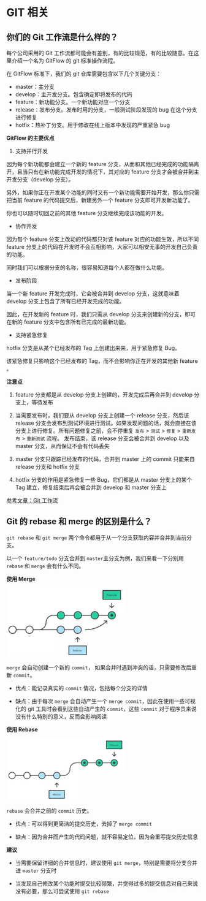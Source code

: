 # GIT 相关

## 你们的 Git 工作流是什么样的？

每个公司采用的 Git 工作流都可能会有差别，有的比较规范，有的比较随意。在这里介绍一个名为 GitFlow 的 git 标准操作流程。

在 GitFlow 标准下，我们的 git 仓库需要包含以下几个关键分支：

- master：主分支
- develop：主开发分⽀。包含确定即将发布的代码
- feature：新功能分⽀。⼀个新功能对应⼀个分⽀
- release：发布分⽀。发布时⽤的分⽀，⼀般测试阶段发现的 bug 在这个分⽀进⾏修复
- hotfix：热补丁分支。用于修改在线上版本中发现的严重紧急 bug

**GitFlow 的主要优点**

1. 支持并⾏开发

因为每个新功能都会建⽴⼀个新的 feature 分⽀，从⽽和其他已经完成的功能隔离开，且当只有在新功能完成开发的情况下，其对应的 feature 分⽀才会被合并到主开发分⽀（develop 分支）。

另外，如果你正在开发某个功能的同时⼜有⼀个新功能需要开始开发，那么你只需把当前 feature 的代码提交后，新建另外⼀个 feature 分⽀即可开发新功能了。

你也可以随时切回之前的其他 feature 分⽀继续完成该功能的开发。

- 协作开发

因为每个 feature 分⽀上改动的代码都只对该 feature 对应的功能生效，所以不同 feature 分支上的代码在开发时不会互相影响，大家可以相安无事的开发自己负责的功能。

同时我们可以根据分支的名称，很容易知道每个⼈都在做什么功能。

- 发布阶段

当⼀个新 feature 开发完成时，它会被合并到 develop 分⽀，这就意味着 develop 分支上包含了所有已经开发完成的功能。

因此，在开发新的 feature 时，我们只需从 develop 分⽀来创建新的分⽀，即可在新的 feature 分支中包含所有已完成的最新功能。

- ⽀持紧急修复

hotfix 分⽀是从某个已经发布的 Tag 上创建出来来，用于紧急修复 Bug。

该紧急修复只影响这个已经发布的 Tag，⽽不会影响你正在开发的其他新 feature 。

**注意点**

1. feature 分⽀都是从 develop 分⽀上创建的，开发完成后再合并到 develop 分⽀上，等待发布

2. 当需要发布时，我们要从 develop 分⽀上创建⼀个 release 分⽀，然后该 release 分⽀会发布到测试环境进⾏测试。如果发现问题的话，就会直接在该分⽀上进⾏修复。所有问题修复之前，会不停重复 `发布` > `测试` > `修复` > `重新发布` > `重新测试` 流程。 发布结束，该 release 分⽀会被合并到 develop 以及 master 分⽀，从⽽保证不会有代码丢失

3. master 分⽀只跟踪已经发布的代码，合并到 master 上的 commit 只能来⾃ release 分⽀和 hotfix 分⽀

4. hotfix 分⽀的作⽤是紧急修复⼀些 Bug，它们都是从 master 分⽀上的某个 Tag 建⽴，修复结束后再会被合并到 develop 和 master 分⽀上

[参考文章：Git 工作流](https://www.ruanyifeng.com/blog/2015/12/git-workflow.html)

## Git 的 rebase 和 merge 的区别是什么？

`git rebase` 和 `git merge` 两个命令都⽤于从⼀个分⽀获取内容并合并到当前分⽀。

以一个 `feature/todo` 分⽀合并到 `master`主分⽀为例，我们来看一下分别⽤ `rebase` 和 `merge` 会有什么不同。

**使用 Merge**

<img src="./images/image-20210222132936016.png" alt="image-20210222132936016" style="zoom:30%;" />

`merge` 会⾃动创建⼀个新的 `commit`， 如果合并时遇到冲突的话，只需要修改后重新 `commit`。

- 优点：能记录真实的 `commit` 情况，包括每个分⽀的详情

- 缺点：由于每次 `merge` 会⾃动产⽣⼀个 `merge commit`，因此在使⽤⼀些可视化的 git 工具时会看到这些自动产生的 `commit`，这些 `commit` 对于程序员来说没有什么特别的意义，反而会影响阅读

**使用 Rebase**

<img src="./images/image-20210222133524146.png" alt="image-20210222133524146" style="zoom:30%;" />

`rebase` 会合并之前的 `commit` 历史。

- 优点：可以得到更简洁的提交历史，去掉了 `merge commit`

- 缺点：因为合并而产生的代码问题，就不容易定位，因为会重写提交历史信息

**建议**

- 当需要保留详细的合并信息时，建议使⽤ `git merge`，特别是需要将分⽀合并进 `master` 分⽀时

- 当发现⾃⼰修改某个功能时提交比较频繁，并觉得过多的提交信息对自己来说没有必要，那么可尝试使用 `git rebase`
